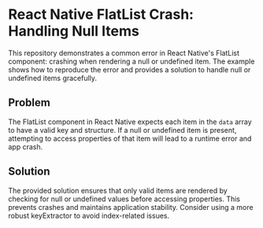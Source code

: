 # React Native FlatList Crash: Handling Null Items

This repository demonstrates a common error in React Native's FlatList component: crashing when rendering a null or undefined item.  The example shows how to reproduce the error and provides a solution to handle null or undefined items gracefully.

## Problem

The FlatList component in React Native expects each item in the `data` array to have a valid key and structure. If a null or undefined item is present, attempting to access properties of that item will lead to a runtime error and app crash.

## Solution

The provided solution ensures that only valid items are rendered by checking for null or undefined values before accessing properties. This prevents crashes and maintains application stability.  Consider using a more robust keyExtractor to avoid index-related issues.